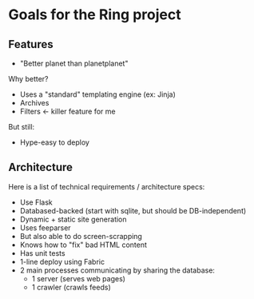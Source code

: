 Goals for the Ring project
===============================

Features
--------

- "Better planet than planetplanet"

Why better?

- Uses a "standard" templating engine (ex: Jinja)
- Archives
- Filters <- killer feature for me

But still:

- Hype-easy to deploy

Architecture
------------

Here is a list of technical requirements / architecture specs:

- Use Flask
- Databased-backed (start with sqlite, but should be DB-independent)
- Dynamic + static site generation
- Uses feeparser
- But also able to do screen-scrapping
- Knows how to "fix" bad HTML content
- Has unit tests
- 1-line deploy using Fabric
- 2 main processes communicating by sharing the database:
  - 1 server (serves web pages)
  - 1 crawler (crawls feeds)
